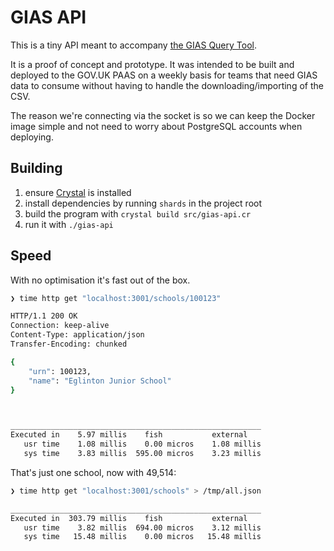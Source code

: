 # GIAS API

This is a tiny API meant to accompany [the GIAS Query Tool](https://github.com/DFE-Digital/gias-query-tool).

It is a proof of concept and prototype. It was intended to be built and deployed to the GOV.UK PAAS on a weekly basis for teams that need GIAS data to consume without having to handle the downloading/importing of the CSV.

The reason we're connecting via the socket is so we can keep the Docker image simple and not need to worry about PostgreSQL accounts when deploying.

## Building

1. ensure [Crystal](https://crystal-lang.org/) is installed
1. install dependencies by running `shards` in the project root
1. build the program with `crystal build src/gias-api.cr`
1. run it with `./gias-api`

## Speed

With no optimisation it's fast out of the box.

```sh
❯ time http get "localhost:3001/schools/100123"

HTTP/1.1 200 OK
Connection: keep-alive
Content-Type: application/json
Transfer-Encoding: chunked

{
    "urn": 100123,
    "name": "Eglinton Junior School"
}



________________________________________________________
Executed in    5.97 millis    fish           external
   usr time    1.08 millis    0.00 micros    1.08 millis
   sys time    3.83 millis  595.00 micros    3.23 millis

```

That's just one school, now with 49,514:

```sh
❯ time http get "localhost:3001/schools" > /tmp/all.json

________________________________________________________
Executed in  303.79 millis    fish           external
   usr time    3.82 millis  694.00 micros    3.12 millis
   sys time   15.48 millis    0.00 micros   15.48 millis
```
